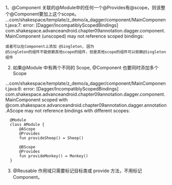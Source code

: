 
1、@Component 关联的@Module中的任何一个@Provides有@scope，则该整个@Component要加上这个scope。
    ...com/shakespace/template/z_demo/a_dagger/component/MainComponent.java:7: error: [Dagger/IncompatiblyScopedBindings]
     com.shakespace.advanceandroid.chapter09annotation.dagger.component.MainComponent (unscoped) may not reference scoped bindings:


    或者可以在Component上添加 @Singleton, 因为
    @Singleton的组件不能依赖其他scope的组件，但是其他scope的组件可以依赖@Singleton组件

 2. 如果@Module 中有两个不同的 Scope, @Component 也要同时添加多个Scope

  ...com/shakespace/template/z_demo/a_dagger/component/MainComponent.java:8: error: [Dagger/IncompatiblyScopedBindings]
  com.shakespace.advanceandroid.chapter09annotation.dagger.component.MainComponent scoped with @com.shakespace.advanceandroid.chapter09annotation.dagger.annotation.AScope may not reference bindings with different scopes:

  ```
    @Module
    class AModule {
        @AScope
        @Provides
        fun provideSheep() = Sheep()

        @BScope
        @Provides
        fun provideMonkey() = Monkey()
    }
   ```

3. @Reusable 作用域只需要标记目标类或 provide 方法，不用标记 Component。

